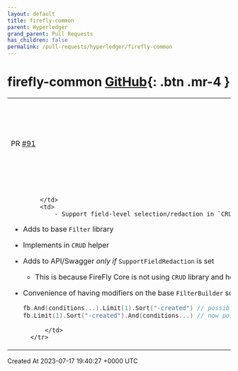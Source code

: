 ```yaml
---
layout: default
title: firefly-common
parent: Hyperledger
grand_parent: Pull Requests
has_children: false
permalink: /pull-requests/hyperledger/firefly-common
---
```


# firefly-common <span class="fs-3 right-align">[GitHub](https://github.com/hyperledger/firefly-common){: .btn .mr-4 }</span>


<div>
    <table>
        <tr>
            <td>
                PR <a href="https://github.com/hyperledger/firefly-common/pull/91" class=".btn">#91</a>
            </td>
            <td>
                <b>
                    Add field selection on GetMany and tweaks to Filter API builder pattern
                </b>
            </td>
        </tr>
        <tr>
            <td>
                
            </td>
            <td>
                - Support field-level selection/redaction in `CRUD` only
   - Adds to base `Filter` library
   - Implements in `CRUD` helper
   - Adds to API/Swagger _only if_ `SupportFieldRedaction` is set
       - This is because FireFly Core is not using `CRUD` library and hence will not support this
- Convenience of having modifiers on the base `FilterBuilder` so you can do:
    ```go
    fb.And(conditions...).Limit(1).Sort("-created") // possible before: results in Filter
    fb.Limit(1).Sort("-created").And(conditions...) // now possible: results in AndFilter
    ```

            </td>
        </tr>
    </table>
    <div class="right-align">
        Created At 2023-07-17 19:40:27 +0000 UTC
    </div>
</div>

